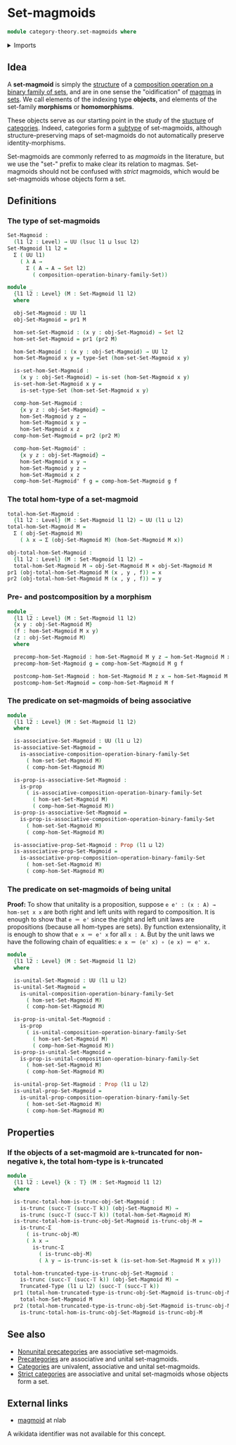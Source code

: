 # Set-magmoids

```agda
module category-theory.set-magmoids where
```

<details><summary>Imports</summary>

```agda
open import category-theory.composition-operations-on-binary-families-of-sets

open import foundation.cartesian-product-types
open import foundation.dependent-pair-types
open import foundation.identity-types
open import foundation.propositions
open import foundation.sets
open import foundation.truncated-types
open import foundation.truncation-levels
open import foundation.universe-levels
```

</details>

## Idea

A **set-magmoid** is simply the [structure](foundation.structure.md) of a
[composition operation on a binary family of sets](category-theory.composition-operations-on-binary-family-of-sets.md),
and are in one sense the "oidification" of [magmas](structured-types.magmas.md)
in [sets](foundation-core.sets.md). We call elements of the indexing type
**objects**, and elements of the set-family **morphisms** or **homomorphisms**.

These objects serve as our starting point in the study of the
[stucture](foundation.structure.md) of
[categories](category-theory.categories.md). Indeed, categories form a
[subtype](foundation-core.subtypes.md) of set-magmoids, although
structure-preserving maps of set-magmoids do not automatically preserve
identity-morphisms.

Set-magmoids are commonly referred to as _magmoids_ in the literature, but we
use the "set-" prefix to make clear its relation to magmas. Set-magmoids should
not be confused with _strict_ magmoids, which would be set-magmoids whose
objects form a set.

## Definitions

### The type of set-magmoids

```agda
Set-Magmoid :
  (l1 l2 : Level) → UU (lsuc l1 ⊔ lsuc l2)
Set-Magmoid l1 l2 =
  Σ ( UU l1)
    ( λ A →
      Σ ( A → A → Set l2)
        ( composition-operation-binary-family-Set))

module _
  {l1 l2 : Level} (M : Set-Magmoid l1 l2)
  where

  obj-Set-Magmoid : UU l1
  obj-Set-Magmoid = pr1 M

  hom-set-Set-Magmoid : (x y : obj-Set-Magmoid) → Set l2
  hom-set-Set-Magmoid = pr1 (pr2 M)

  hom-Set-Magmoid : (x y : obj-Set-Magmoid) → UU l2
  hom-Set-Magmoid x y = type-Set (hom-set-Set-Magmoid x y)

  is-set-hom-Set-Magmoid :
    (x y : obj-Set-Magmoid) → is-set (hom-Set-Magmoid x y)
  is-set-hom-Set-Magmoid x y =
    is-set-type-Set (hom-set-Set-Magmoid x y)

  comp-hom-Set-Magmoid :
    {x y z : obj-Set-Magmoid} →
    hom-Set-Magmoid y z →
    hom-Set-Magmoid x y →
    hom-Set-Magmoid x z
  comp-hom-Set-Magmoid = pr2 (pr2 M)

  comp-hom-Set-Magmoid' :
    {x y z : obj-Set-Magmoid} →
    hom-Set-Magmoid x y →
    hom-Set-Magmoid y z →
    hom-Set-Magmoid x z
  comp-hom-Set-Magmoid' f g = comp-hom-Set-Magmoid g f
```

### The total hom-type of a set-magmoid

```agda
total-hom-Set-Magmoid :
  {l1 l2 : Level} (M : Set-Magmoid l1 l2) → UU (l1 ⊔ l2)
total-hom-Set-Magmoid M =
  Σ ( obj-Set-Magmoid M)
    ( λ x → Σ (obj-Set-Magmoid M) (hom-Set-Magmoid M x))

obj-total-hom-Set-Magmoid :
  {l1 l2 : Level} (M : Set-Magmoid l1 l2) →
  total-hom-Set-Magmoid M → obj-Set-Magmoid M × obj-Set-Magmoid M
pr1 (obj-total-hom-Set-Magmoid M (x , y , f)) = x
pr2 (obj-total-hom-Set-Magmoid M (x , y , f)) = y
```

### Pre- and postcomposition by a morphism

```agda
module _
  {l1 l2 : Level} (M : Set-Magmoid l1 l2)
  {x y : obj-Set-Magmoid M}
  (f : hom-Set-Magmoid M x y)
  (z : obj-Set-Magmoid M)
  where

  precomp-hom-Set-Magmoid : hom-Set-Magmoid M y z → hom-Set-Magmoid M x z
  precomp-hom-Set-Magmoid g = comp-hom-Set-Magmoid M g f

  postcomp-hom-Set-Magmoid : hom-Set-Magmoid M z x → hom-Set-Magmoid M z y
  postcomp-hom-Set-Magmoid = comp-hom-Set-Magmoid M f
```

### The predicate on set-magmoids of being associative

```agda
module _
  {l1 l2 : Level} (M : Set-Magmoid l1 l2)
  where

  is-associative-Set-Magmoid : UU (l1 ⊔ l2)
  is-associative-Set-Magmoid =
    is-associative-composition-operation-binary-family-Set
      ( hom-set-Set-Magmoid M)
      ( comp-hom-Set-Magmoid M)

  is-prop-is-associative-Set-Magmoid :
    is-prop
      ( is-associative-composition-operation-binary-family-Set
        ( hom-set-Set-Magmoid M)
        ( comp-hom-Set-Magmoid M))
  is-prop-is-associative-Set-Magmoid =
    is-prop-is-associative-composition-operation-binary-family-Set
      ( hom-set-Set-Magmoid M)
      ( comp-hom-Set-Magmoid M)

  is-associative-prop-Set-Magmoid : Prop (l1 ⊔ l2)
  is-associative-prop-Set-Magmoid =
    is-associative-prop-composition-operation-binary-family-Set
      ( hom-set-Set-Magmoid M)
      ( comp-hom-Set-Magmoid M)
```

### The predicate on set-magmoids of being unital

**Proof:** To show that unitality is a proposition, suppose
`e e' : (x : A) → hom-set x x` are both right and left units with regard to
composition. It is enough to show that `e ＝ e'` since the right and left unit
laws are propositions (because all hom-types are sets). By function
extensionality, it is enough to show that `e x ＝ e' x` for all `x : A`. But by
the unit laws we have the following chain of equalities:
`e x ＝ (e' x) ∘ (e x) ＝ e' x.`

```agda
module _
  {l1 l2 : Level} (M : Set-Magmoid l1 l2)
  where

  is-unital-Set-Magmoid : UU (l1 ⊔ l2)
  is-unital-Set-Magmoid =
    is-unital-composition-operation-binary-family-Set
      ( hom-set-Set-Magmoid M)
      ( comp-hom-Set-Magmoid M)

  is-prop-is-unital-Set-Magmoid :
    is-prop
      ( is-unital-composition-operation-binary-family-Set
        ( hom-set-Set-Magmoid M)
        ( comp-hom-Set-Magmoid M))
  is-prop-is-unital-Set-Magmoid =
    is-prop-is-unital-composition-operation-binary-family-Set
      ( hom-set-Set-Magmoid M)
      ( comp-hom-Set-Magmoid M)

  is-unital-prop-Set-Magmoid : Prop (l1 ⊔ l2)
  is-unital-prop-Set-Magmoid =
    is-unital-prop-composition-operation-binary-family-Set
      ( hom-set-Set-Magmoid M)
      ( comp-hom-Set-Magmoid M)
```

## Properties

### If the objects of a set-magmoid are `k`-truncated for non-negative `k`, the total hom-type is `k`-truncated

```agda
module _
  {l1 l2 : Level} {k : 𝕋} (M : Set-Magmoid l1 l2)
  where

  is-trunc-total-hom-is-trunc-obj-Set-Magmoid :
    is-trunc (succ-𝕋 (succ-𝕋 k)) (obj-Set-Magmoid M) →
    is-trunc (succ-𝕋 (succ-𝕋 k)) (total-hom-Set-Magmoid M)
  is-trunc-total-hom-is-trunc-obj-Set-Magmoid is-trunc-obj-M =
    is-trunc-Σ
      ( is-trunc-obj-M)
      ( λ x →
        is-trunc-Σ
          ( is-trunc-obj-M)
          ( λ y → is-trunc-is-set k (is-set-hom-Set-Magmoid M x y)))

  total-hom-truncated-type-is-trunc-obj-Set-Magmoid :
    is-trunc (succ-𝕋 (succ-𝕋 k)) (obj-Set-Magmoid M) →
    Truncated-Type (l1 ⊔ l2) (succ-𝕋 (succ-𝕋 k))
  pr1 (total-hom-truncated-type-is-trunc-obj-Set-Magmoid is-trunc-obj-M) =
    total-hom-Set-Magmoid M
  pr2 (total-hom-truncated-type-is-trunc-obj-Set-Magmoid is-trunc-obj-M) =
    is-trunc-total-hom-is-trunc-obj-Set-Magmoid is-trunc-obj-M
```

## See also

- [Nonunital precategories](category-theory.nonunital-precategories.md) are
  associative set-magmoids.
- [Precategories](category-theory.precategories.md) are associative and unital
  set-magmoids.
- [Categories](category-theory.categories.md) are univalent, associative and
  unital set-magmoids.
- [Strict categories](category-theory.categories.md) are associative and unital
  set-magmoids whose objects form a set.

## External links

- [magmoid](https://ncatlab.org/nlab/show/magmoid) at nlab

A wikidata identifier was not available for this concept.
